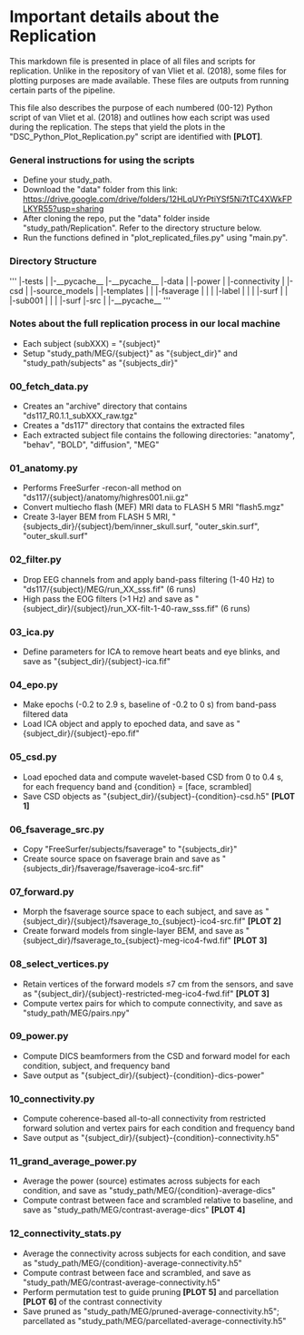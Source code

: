 <h1> Important details about the Replication </h1>

This markdown file is presented in place of all files and scripts for replication. Unlike in the repository of van Vliet et al. (2018), some files for plotting purposes are made available. These files are outputs from running certain parts of the pipeline.

This file also describes the purpose of each numbered (00-12) Python script of van Vliet et al. (2018) and outlines how each script was used during the replication. The steps that yield the plots in the "DSC_Python_Plot_Replication.py" script are identified with **[PLOT]**.

<h3> General instructions for using the scripts </h3>

* Define your study_path. 
* Download the "data" folder from this link: https://drive.google.com/drive/folders/12HLqUYrPtiYSf5Ni7tTC4XWkFPLKYR55?usp=sharing
* After cloning the repo, put the "data" folder inside "study_path/Replication". Refer to the directory structure below.
* Run the functions defined in "plot_replicated_files.py" using "main.py".

<h3> Directory Structure </h3>
'''
 |-tests
 | |-__pycache__
 |-__pycache__
 |-data
 | |-power
 | |-connectivity
 | |-csd
 | |-source_models
 | |-templates
 | | |-fsaverage
 | | | |-label
 | | | |-surf
 | | |-sub001
 | | | |-surf
 |-src
 | |-__pycache__
 '''

<h3> Notes about the full replication process in our local machine </h3>

* Each subject (subXXX) = "{subject}"
* Setup "study_path/MEG/{subject}" as "{subject_dir}" and "study_path/subjects" as "{subjects_dir}"

<h3> 00_fetch_data.py </h3>

* Creates an "archive" directory that contains "ds117_R0.1.1_subXXX_raw.tgz"
* Creates a "ds117" directory that contains the extracted files
* Each extracted subject file contains the following directories: "anatomy", "behav", "BOLD", "diffusion", "MEG"

<h3> 01_anatomy.py </h3>

* Performs FreeSurfer -recon-all method on "ds117/{subject}/anatomy/highres001.nii.gz"
* Convert multiecho flash (MEF) MRI data to FLASH 5 MRI "flash5.mgz"
* Create 3-layer BEM from FLASH 5 MRI, "{subjects_dir}/{subject}/bem/inner_skull.surf, "outer_skin.surf", "outer_skull.surf"

<h3> 02_filter.py </h3>

* Drop EEG channels from and apply band-pass filtering (1-40 Hz) to "ds117/{subject}/MEG/run_XX_sss.fif" (6 runs)
* High pass the EOG filters (>1 Hz) and save as "{subject_dir}/{subject}/run_XX-filt-1-40-raw_sss.fif" (6 runs)

<h3> 03_ica.py </h3>

* Define parameters for ICA to remove heart beats and eye blinks, and save as "{subject_dir}/{subject}-ica.fif"

<h3> 04_epo.py </h3>

* Make epochs (-0.2 to 2.9 s, baseline of -0.2 to 0 s) from band-pass filtered data
* Load ICA object and apply to epoched data, and save as "{subject_dir}/{subject}-epo.fif"

<h3> 05_csd.py </h3>

* Load epoched data and compute wavelet-based CSD from 0 to 0.4 s, for each frequency band and {condition} = [face, scrambled]
* Save CSD objects as "{subject_dir}/{subject}-{condition}-csd.h5" **[PLOT 1]**

<h3> 06_fsaverage_src.py </h3>

* Copy "FreeSurfer/subjects/fsaverage" to "{subjects_dir}"
* Create source space on fsaverage brain and save as "{subjects_dir}/fsaverage/fsaverage-ico4-src.fif"

<h3> 07_forward.py </h3>

* Morph the fsaverage source space to each subject, and save as "{subject_dir}/{subject}/fsaverage_to_{subject}-ico4-src.fif" **[PLOT 2]**
* Create forward models from single-layer BEM, and save as "{subject_dir}/fsaverage_to_{subject}-meg-ico4-fwd.fif" **[PLOT 3]**

<h3> 08_select_vertices.py </h3>

* Retain vertices of the forward models ≤7 cm from the sensors, and save as "{subject_dir}/{subject}-restricted-meg-ico4-fwd.fif" **[PLOT 3]**
* Compute vertex pairs for which to compute connectivity, and save as "study_path/MEG/pairs.npy"

<h3> 09_power.py </h3>

* Compute DICS beamformers from the CSD and forward model for each condition, subject, and frequency band
* Save output as "{subject_dir}/{subject}-{condition}-dics-power"

<h3> 10_connectivity.py </h3>

* Compute coherence-based all-to-all connectivity from restricted forward solution and vertex pairs for each condition and frequency band
* Save output as "{subject_dir}/{subject}-{condition}-connectivity.h5"

<h3> 11_grand_average_power.py </h3>

* Average the power (source) estimates across subjects for each condition, and save as "study_path/MEG/{condition}-average-dics"
* Compute contrast between face and scrambled relative to baseline, and save as "study_path/MEG/contrast-average-dics" **[PLOT 4]**

<h3> 12_connectivity_stats.py </h3>

* Average the connectivity across subjects for each condition, and save as "study_path/MEG/{condition}-average-connectivity.h5"
* Compute contrast between face and scrambled, and save as "study_path/MEG/contrast-average-connectivity.h5"
* Perform permutation test to guide pruning **[PLOT 5]** and parcellation **[PLOT 6]** of the contrast connectivity
* Save pruned as "study_path/MEG/pruned-average-connectivity.h5"; parcellated as "study_path/MEG/parcellated-average-connectivity.h5"
